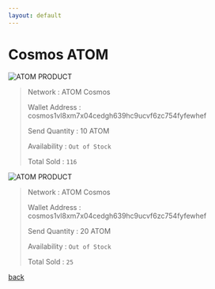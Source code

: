 ```yaml
---
layout: default
---
```


# Cosmos ATOM

![ATOM PRODUCT](https://latinumfinance.github.io/assets/images/cosmosatomplanetborder2.png)



> Network : ATOM Cosmos
> 
> Wallet Address : cosmos1vl8xm7x04cedgh639hc9ucvf6zc754fyfewhef
>
>  Send Quantity : 10 ATOM
> 
> Availability : `Out of Stock`
>
> Total Sold : `116`


![ATOM PRODUCT](https://latinumfinance.github.io/assets/images/cosmosatomplanetborder2.png)



> Network : ATOM Cosmos
> 
> Wallet Address : cosmos1vl8xm7x04cedgh639hc9ucvf6zc754fyfewhef
>
>  Send Quantity : 20 ATOM
> 
> Availability : `Out of Stock`
>
> Total Sold : `25`


[back](./)













